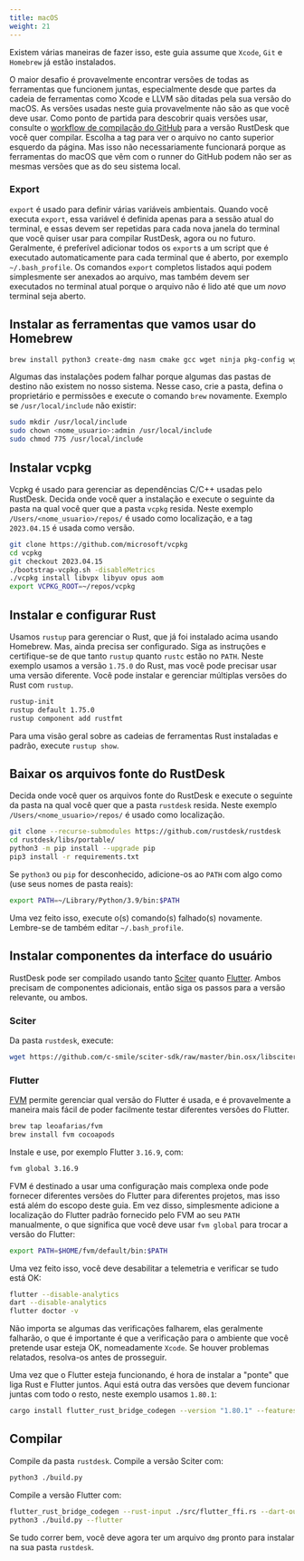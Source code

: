 ```yaml
---
title: macOS
weight: 21
---
```


Existem várias maneiras de fazer isso, este guia assume que `Xcode`, `Git` e `Homebrew` já estão instalados.

O maior desafio é provavelmente encontrar versões de todas as ferramentas que funcionem juntas, especialmente desde que partes da cadeia de ferramentas como Xcode e LLVM são ditadas pela sua versão do macOS. As versões usadas neste guia provavelmente não são as que você deve usar. Como ponto de partida para descobrir quais versões usar, consulte o [workflow de compilação do GitHub](https://github.com/rustdesk/rustdesk/blob/master/.github/workflows/flutter-build.yml) para a versão RustDesk que você quer compilar. Escolha a tag para ver o arquivo no canto superior esquerdo da página. Mas isso não necessariamente funcionará porque as ferramentas do macOS que vêm com o runner do GitHub podem não ser as mesmas versões que as do seu sistema local.

### Export
`export` é usado para definir várias variáveis ambientais. Quando você executa `export`, essa variável é definida apenas para a sessão atual do terminal, e essas devem ser repetidas para cada nova janela do terminal que você quiser usar para compilar RustDesk, agora ou no futuro. Geralmente, é preferível adicionar todos os `export`s a um script que é executado automaticamente para cada terminal que é aberto, por exemplo `~/.bash_profile`. Os comandos `export` completos listados aqui podem simplesmente ser anexados ao arquivo, mas também devem ser executados no terminal atual porque o arquivo não é lido até que um *novo* terminal seja aberto.

## Instalar as ferramentas que vamos usar do Homebrew

```sh
brew install python3 create-dmg nasm cmake gcc wget ninja pkg-config wget rustup
```

Algumas das instalações podem falhar porque algumas das pastas de destino não existem no nosso sistema. Nesse caso, crie a pasta, defina o proprietário e permissões e execute o comando `brew` novamente. Exemplo se `/usr/local/include` não existir:
```sh
sudo mkdir /usr/local/include
sudo chown <nome_usuario>:admin /usr/local/include
sudo chmod 775 /usr/local/include
```

## Instalar vcpkg
Vcpkg é usado para gerenciar as dependências C/C++ usadas pelo RustDesk. Decida onde você quer a instalação e execute o seguinte da pasta na qual você quer que a pasta `vcpkg` resida. Neste exemplo `/Users/<nome_usuario>/repos/` é usado como localização, e a tag `2023.04.15` é usada como versão.

```sh
git clone https://github.com/microsoft/vcpkg
cd vcpkg
git checkout 2023.04.15
./bootstrap-vcpkg.sh -disableMetrics
./vcpkg install libvpx libyuv opus aom
export VCPKG_ROOT=~/repos/vcpkg
```

## Instalar e configurar Rust
Usamos `rustup` para gerenciar o Rust, que já foi instalado acima usando Homebrew. Mas, ainda precisa ser configurado. Siga as instruções e certifique-se de que tanto `rustup` quanto `rustc` estão no `PATH`. Neste exemplo usamos a versão `1.75.0` do Rust, mas você pode precisar usar uma versão diferente. Você pode instalar e gerenciar múltiplas versões do Rust com `rustup`.

```sh
rustup-init
rustup default 1.75.0
rustup component add rustfmt
```
Para uma visão geral sobre as cadeias de ferramentas Rust instaladas e padrão, execute `rustup show`.

## Baixar os arquivos fonte do RustDesk

Decida onde você quer os arquivos fonte do RustDesk e execute o seguinte da pasta na qual você quer que a pasta `rustdesk` resida. Neste exemplo `/Users/<nome_usuario>/repos/` é usado como localização.

```sh
git clone --recurse-submodules https://github.com/rustdesk/rustdesk
cd rustdesk/libs/portable/
python3 -m pip install --upgrade pip
pip3 install -r requirements.txt
```

Se `python3` ou `pip` for desconhecido, adicione-os ao `PATH` com algo como (use seus nomes de pasta reais):
```sh
export PATH=~/Library/Python/3.9/bin:$PATH
```
Uma vez feito isso, execute o(s) comando(s) falhado(s) novamente. Lembre-se de também editar `~/.bash_profile`.

## Instalar componentes da interface do usuário
RustDesk pode ser compilado usando tanto [Sciter](https://sciter.com/) quanto [Flutter](https://flutter.dev/). Ambos precisam de componentes adicionais, então siga os passos para a versão relevante, ou ambos.

### Sciter

Da pasta `rustdesk`, execute:
```sh
wget https://github.com/c-smile/sciter-sdk/raw/master/bin.osx/libsciter.dylib
```

### Flutter

[FVM](https://fvm.app/) permite gerenciar qual versão do Flutter é usada, e é provavelmente a maneira mais fácil de poder facilmente testar diferentes versões do Flutter.

```sh
brew tap leoafarias/fvm
brew install fvm cocoapods
```
Instale e use, por exemplo Flutter `3.16.9`, com:

```sh
fvm global 3.16.9
```
FVM é destinado a usar uma configuração mais complexa onde pode fornecer diferentes versões do Flutter para diferentes projetos, mas isso está além do escopo deste guia. Em vez disso, simplesmente adicione a localização do Flutter padrão fornecido pelo FVM ao seu `PATH` manualmente, o que significa que você deve usar `fvm global` para trocar a versão do Flutter:

```sh
export PATH=$HOME/fvm/default/bin:$PATH
```

Uma vez feito isso, você deve desabilitar a telemetria e verificar se tudo está OK:

```sh
flutter --disable-analytics
dart --disable-analytics
flutter doctor -v
```
Não importa se algumas das verificações falharem, elas geralmente falharão, o que é importante é que a verificação para o ambiente que você pretende usar esteja OK, nomeadamente `Xcode`. Se houver problemas relatados, resolva-os antes de prosseguir.

Uma vez que o Flutter esteja funcionando, é hora de instalar a "ponte" que liga Rust e Flutter juntos. Aqui está outra das versões que devem funcionar juntas com todo o resto, neste exemplo usamos `1.80.1`:

```sh
cargo install flutter_rust_bridge_codegen --version "1.80.1" --features "uuid"
```

## Compilar

Compile da pasta `rustdesk`. Compile a versão Sciter com:

```sh
python3 ./build.py
```

Compile a versão Flutter com:
```sh
flutter_rust_bridge_codegen --rust-input ./src/flutter_ffi.rs --dart-output ./flutter/lib/generated_bridge.dart --c-output ./flutter/macos/Runner/bridge_generated.h
python3 ./build.py --flutter
```
Se tudo correr bem, você deve agora ter um arquivo `dmg` pronto para instalar na sua pasta `rustdesk`.